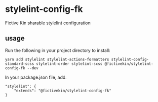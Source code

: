 # stylelint-config-fk
Fictive Kin sharable stylelint configuration

## usage

Run the following in your project directory to install:

```
yarn add stylelint stylelint-actions-formatters stylelint-config-standard-scss stylelint-order stylelint-scss @fictivekin/stylelint-config-fk --dev
```

In your package.json file, add:

```
"stylelint": {
    "extends": "@fictivekin/stylelint-config-fk"
}
```
